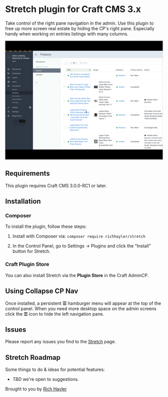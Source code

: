 # Stretch plugin for Craft CMS 3.x
Take control of the right pane navigation in the admin. Use this plugin to free up more screen real estate by hiding the CP's right pane. Especially handy when working on entries listings with many columns.

![Screenshot](resources/img/collapse-cp-nav-animation.gif)

## Requirements
This plugin requires Craft CMS 3.0.0-RC1 or later.

## Installation
### Composer
To install the plugin, follow these steps:

1. Install with Composer via:
   `composer require richhayler/stretch`

3. In the Control Panel, go to Settings → Plugins and click the “Install” button for Stretch.

### Craft Plugin Store
You can also install Stretch via the **Plugin Store** in the Craft AdminCP.

## Using Collapse CP Nav
Once installed, a persistent **☰** hamburger menu will appear at the top of the control panel. When you need more desktop space on the admin screens click the **☰** icon to hide the left navigation pane.


## Issues
Please report any issues you find to the [Stretch](https://github.com/richhayler/stretch/issues) page.

## Stretch Roadmap
Some things to do & ideas for potential features:

* _TBD_ we're open to suggestions.

Brought to you by [Rich Hayler](https://www.richhayler.com/)
